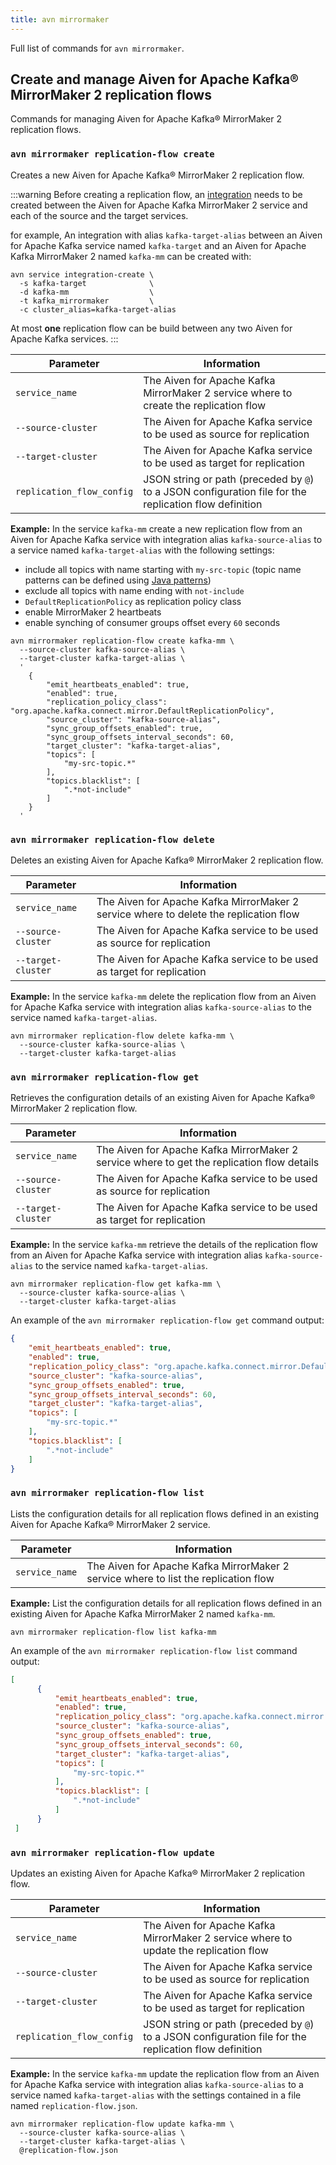 ```yaml
---
title: avn mirrormaker
---
```


Full list of commands for `avn mirrormaker`.

## Create and manage Aiven for Apache Kafka® MirrorMaker 2 replication flows

Commands for managing Aiven for Apache Kafka® MirrorMaker 2 replication
flows.

### `avn mirrormaker replication-flow create`

Creates a new Aiven for Apache Kafka® MirrorMaker 2 replication flow.

:::warning
Before creating a replication flow, an
[integration](/docs/tools/cli/service/integration#avn_service_integration_create) needs to be created between the Aiven for Apache Kafka
MirrorMaker 2 service and each of the source and the target services.

for example, An integration with alias `kafka-target-alias` between an Aiven for
Apache Kafka service named `kafka-target` and an Aiven for Apache Kafka
MirrorMaker 2 named `kafka-mm` can be created with:

```
avn service integration-create \
  -s kafka-target              \
  -d kafka-mm                  \
  -t kafka_mirrormaker         \
  -c cluster_alias=kafka-target-alias
```

At most **one** replication flow can be build between any two Aiven for
Apache Kafka services.
:::

| Parameter                 | Information                                                                                            |
| ------------------------- | ------------------------------------------------------------------------------------------------------ |
| `service_name`            | The Aiven for Apache Kafka MirrorMaker 2 service where to create the replication flow                  |
| `--source-cluster`        | The Aiven for Apache Kafka service to be used as source for replication                                |
| `--target-cluster`        | The Aiven for Apache Kafka service to be used as target for replication                                |
| `replication_flow_config` | JSON string or path (preceded by `@`) to a JSON configuration file for the replication flow definition |

**Example:** In the service `kafka-mm` create a new replication flow
from an Aiven for Apache Kafka service with integration alias
`kafka-source-alias` to a service named `kafka-target-alias` with the
following settings:

-   include all topics with name starting with `my-src-topic` (topic
    name patterns can be defined using [Java
    patterns](https://docs.oracle.com/javase/7/docs/api/java/util/regex/Pattern.html))
-   exclude all topics with name ending with `not-include`
-   `DefaultReplicationPolicy` as replication policy class
-   enable MirrorMaker 2 heartbeats
-   enable synching of consumer groups offset every `60` seconds

```
avn mirrormaker replication-flow create kafka-mm \
  --source-cluster kafka-source-alias \
  --target-cluster kafka-target-alias \
  '
    {
        "emit_heartbeats_enabled": true,
        "enabled": true,
        "replication_policy_class": "org.apache.kafka.connect.mirror.DefaultReplicationPolicy",
        "source_cluster": "kafka-source-alias",
        "sync_group_offsets_enabled": true,
        "sync_group_offsets_interval_seconds": 60,
        "target_cluster": "kafka-target-alias",
        "topics": [
            "my-src-topic.*"
        ],
        "topics.blacklist": [
            ".*not-include"
        ]
    }
  '
```

### `avn mirrormaker replication-flow delete`

Deletes an existing Aiven for Apache Kafka® MirrorMaker 2 replication
flow.

| Parameter          | Information                                                                           |
| ------------------ | ------------------------------------------------------------------------------------- |
| `service_name`     | The Aiven for Apache Kafka MirrorMaker 2 service where to delete the replication flow |
| `--source-cluster` | The Aiven for Apache Kafka service to be used as source for replication               |
| `--target-cluster` | The Aiven for Apache Kafka service to be used as target for replication               |

**Example:** In the service `kafka-mm` delete the replication flow from
an Aiven for Apache Kafka service with integration alias
`kafka-source-alias` to the service named `kafka-target-alias`.

```
avn mirrormaker replication-flow delete kafka-mm \
  --source-cluster kafka-source-alias \
  --target-cluster kafka-target-alias
```

### `avn mirrormaker replication-flow get`

Retrieves the configuration details of an existing Aiven for Apache
Kafka® MirrorMaker 2 replication flow.

| Parameter          | Information                                                                                |
| ------------------ | ------------------------------------------------------------------------------------------ |
| `service_name`     | The Aiven for Apache Kafka MirrorMaker 2 service where to get the replication flow details |
| `--source-cluster` | The Aiven for Apache Kafka service to be used as source for replication                    |
| `--target-cluster` | The Aiven for Apache Kafka service to be used as target for replication                    |

**Example:** In the service `kafka-mm` retrieve the details of the
replication flow from an Aiven for Apache Kafka service with integration
alias `kafka-source-alias` to the service named `kafka-target-alias`.

```
avn mirrormaker replication-flow get kafka-mm \
  --source-cluster kafka-source-alias \
  --target-cluster kafka-target-alias
```

An example of the `avn mirrormaker replication-flow get` command output:

```json
{
    "emit_heartbeats_enabled": true,
    "enabled": true,
    "replication_policy_class": "org.apache.kafka.connect.mirror.DefaultReplicationPolicy",
    "source_cluster": "kafka-source-alias",
    "sync_group_offsets_enabled": true,
    "sync_group_offsets_interval_seconds": 60,
    "target_cluster": "kafka-target-alias",
    "topics": [
        "my-src-topic.*"
    ],
    "topics.blacklist": [
        ".*not-include"
    ]
}
```

### `avn mirrormaker replication-flow list`

Lists the configuration details for all replication flows defined in an
existing Aiven for Apache Kafka® MirrorMaker 2 service.

| Parameter      | Information                                                                         |
| -------------- | ----------------------------------------------------------------------------------- |
| `service_name` | The Aiven for Apache Kafka MirrorMaker 2 service where to list the replication flow |

**Example:** List the configuration details for all replication flows
defined in an existing Aiven for Apache Kafka MirrorMaker 2 named
`kafka-mm`.

```
avn mirrormaker replication-flow list kafka-mm
```

An example of the `avn mirrormaker replication-flow list` command
output:

```json
[
      {
          "emit_heartbeats_enabled": true,
          "enabled": true,
          "replication_policy_class": "org.apache.kafka.connect.mirror.DefaultReplicationPolicy",
          "source_cluster": "kafka-source-alias",
          "sync_group_offsets_enabled": true,
          "sync_group_offsets_interval_seconds": 60,
          "target_cluster": "kafka-target-alias",
          "topics": [
              "my-src-topic.*"
          ],
          "topics.blacklist": [
              ".*not-include"
          ]
      }
 ]
```

### `avn mirrormaker replication-flow update`

Updates an existing Aiven for Apache Kafka® MirrorMaker 2 replication
flow.

| Parameter                 | Information                                                                                            |
| ------------------------- | ------------------------------------------------------------------------------------------------------ |
| `service_name`            | The Aiven for Apache Kafka MirrorMaker 2 service where to update the replication flow                  |
| `--source-cluster`        | The Aiven for Apache Kafka service to be used as source for replication                                |
| `--target-cluster`        | The Aiven for Apache Kafka service to be used as target for replication                                |
| `replication_flow_config` | JSON string or path (preceded by `@`) to a JSON configuration file for the replication flow definition |

**Example:** In the service `kafka-mm` update the replication flow from
an Aiven for Apache Kafka service with integration alias
`kafka-source-alias` to a service named `kafka-target-alias` with the
settings contained in a file named `replication-flow.json`.

```
avn mirrormaker replication-flow update kafka-mm \
  --source-cluster kafka-source-alias \
  --target-cluster kafka-target-alias \
  @replication-flow.json
```
